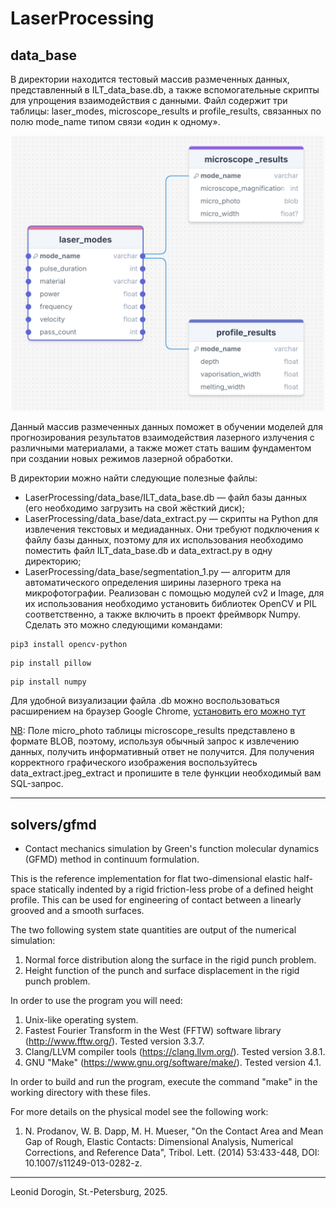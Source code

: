 # LaserProcessing
## data_base

В директории находится тестовый массив размеченных данных, представленный в ILT_data_base.db, а также вспомогательные скрипты для упрощения взаимодействия с данными. Файл содержит три таблицы: laser_modes, microscope_results и profile_results, связанных по полю mode_name типом связи «один к одному».

<center><img src="https://github.com/ILT-ITMO/LaserProcessing/blob/main/data_base/scheme" width="500"/></center>







Данный массив размеченных данных поможет в обучении моделей для прогнозирования результатов взаимодействия лазерного излучения с различными материалами, а также может стать вашим фундаментом при создании новых режимов лазерной обработки.


В директории можно найти следующие полезные файлы:

- LaserProcessing/data_base/ILT_data_base.db — файл базы данных (его необходимо загрузить на свой жёсткий диск);
- LaserProcessing/data_base/data_extract.py — скрипты на Python для извлечения текстовых и медиаданных. Они требуют подключения к файлу базы данных, поэтому для их использования необходимо поместить файл ILT_data_base.db и data_extract.py в одну директорию;
- LaserProcessing/data_base/segmentation_1.py — алгоритм для автоматического определения ширины лазерного трека на микрофотографии. Реализован с помощью модулей cv2 и Image, для их использования необходимо установить библиотек OpenCV и PIL соответственно, а также включить в проект фреймворк Numpy. Сделать это можно следующими командами:
~~~
pip3 install opencv-python
~~~
~~~
pip install pillow
~~~
~~~
pip install numpy 
~~~

  
Для удобной визуализации файла .db можно воспользоваться расширением на браузер Google Chrome, [установить его можно тут](https://chromewebstore.google.com/detail/sqlite-browser-%D0%B4%D0%BB%D1%8F-%D0%BF%D1%80%D0%BE%D1%81%D0%BC%D0%BE/iclckldkfemlnecocpphinnplnmijkol?hl=ru)   

<u>NB</u>: Поле micro_photo таблицы microscope_results представлено в формате BLOB, поэтому, используя обычный запрос к извлечению данных, получить информативный ответ не получится. Для получения корректного графического изображения воспользуйтесь data_extract.jpeg_extract и пропишите в теле функции необходимый вам SQL-запрос.

---

## solvers/gfmd 
- Contact mechanics simulation by Green's function molecular dynamics (GFMD) method in continuum formulation.

This is the reference implementation for flat two-dimensional elastic half-space statically indented by a rigid friction-less probe of a defined height profile.
This can be used for engineering of contact between a linearly grooved and a smooth surfaces.

The two following system state quantities are output of the numerical simulation: 
1. Normal force distribution along the surface in the rigid punch problem.
2. Height function of the punch and surface displacement in the rigid punch problem.

In order to use the program you will need:
1. Unix-like operating system.
2. Fastest Fourier Transform in the West (FFTW) software library (http://www.fftw.org/). Tested version 3.3.7.
3. Clang/LLVM compiler tools (https://clang.llvm.org/). Tested version 3.8.1.
4. GNU "Make" (https://www.gnu.org/software/make/). Tested version 4.1.

In order to build and run the program, execute the command "make" in the working directory with these files.

For more details on the physical model see the following work:
1. N. Prodanov, W. B. Dapp, M. H. Mueser, "On the Contact Area and Mean Gap of Rough, Elastic Contacts: Dimensional Analysis, Numerical Corrections, and Reference Data", Tribol. Lett. (2014) 53:433-448, DOI: 10.1007/s11249-013-0282-z.

---

Leonid Dorogin, St.-Petersburg, 2025.

